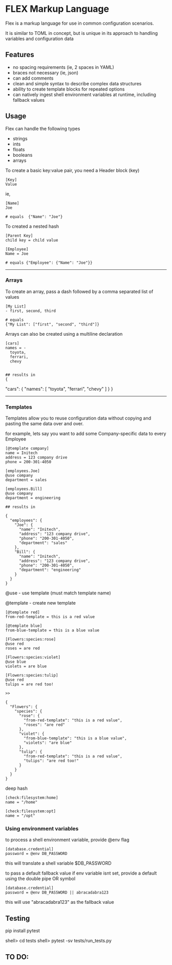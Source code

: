 # FLEX Markup Language

Flex is a markup language for use in common configuration scenarios.

It is similar to TOML in concept, but is unique in its approach to handling variables and configuration data

## Features
- no spacing requirements (ie, 2 spaces in YAML)
- braces not necessary (ie, json)
- can add comments
- clean and simple syntax to describe complex data structures
- ability to create template blocks for repeated options
- can natively ingest shell environment variables at runtime, including fallback values


## Usage

Flex can handle the following types

- strings
- ints
- floats
- booleans
- arrays



To create a basic key:value pair, you need a Header block (key)


    [Key]
    Value
  
  ie, 
  
    [Name]
    Joe 

    # equals  {"Name": "Joe"}

To created a nested hash

    [Parent Key]
    child key = child value

    [Employee]
    Name = Joe

    # equals {"Employee": {"Name": "Joe"}}

---

### Arrays

To create an array, pass a dash followed by a comma separated list of values

    [My List]
    - first, second, third

    # equals 
    {"My List": ["first", "second", "third"]}

Arrays can also be created using a multiline declaration

    [cars]
    names = -
      toyota,
      ferrari,
      chevy


    ## results in
    {
  "cars": {
    "names": [
      "toyota",
      "ferrari",
      "chevy"
    ]
  }
}

--- 

### Templates

Templates allow you to reuse configuration data without copying and pasting the same data over and over.

for example, lets say you want to add some Company-specific data to every Employee

    [@template company]
    name = Initech
    address = 123 company drive
    phone = 200-301-4050

    [employees.Joe]
    @use company
    department = sales

    [employees.Bill]
    @use company
    department = engineering

    ## results in

    {
      "employees": {
        "Joe": {
          "name": "Initech",
          "address": "123 company drive",
          "phone": "200-301-4050",
          "department": "sales"
        },
        "Bill": {
          "name": "Initech",
          "address": "123 company drive",
          "phone": "200-301-4050",
          "department": "engineering"
        }
      }
    }

  

@use - use template (must match template name)

@template - create new template


    [@template red]
    from-red-template = this is a red value

    [@template blue]
    from-blue-template = this is a blue value

    [Flowers:species:rose]
    @use red
    roses = are red

    [Flowers:species:violet]
    @use blue
    violets = are blue

    [Flowers:species:tulip]
    @use red
    tulips = are red too!
    
    >>

    {
      "Flowers": {
        "species": {
          "rose": {
            "from-red-template": "this is a red value",
            "roses": "are red"
          },
          "violet": {
            "from-blue-template": "this is a blue value",
            "violets": "are blue"
          },
          "tulip": {
            "from-red-template": "this is a red value",
            "tulips": "are red too!"
          }
        }
      }
    }



deep hash

```
[check:filesystem:home]
name = "/home"

[check:filesystem:opt]
name = "/opt"

```

### Using environment variables

to process a shell environment variable, provide @env flag

    [database.credential]
    password = @env DB_PASSWORD

this will translate a shell variable $DB_PASSWORD

to pass a default fallback value if env variable isnt set, provide a default using the double pipe OR symbol

    [database.credential]
    password = @env DB_PASSWORD || abracadabra123


this will use "abracadabra123" as the fallback value


## Testing 

pip install pytest

shell> cd tests
shell> pytest -sv tests/run_tests.py

## TO DO:

